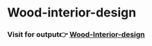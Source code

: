 # Wood-interior-design
### Visit for output👉 [Wood-Interior-design](https://ankitmalik84.github.io/Wood-interior-design/)
